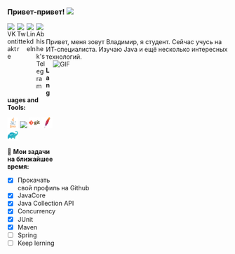 ### Привет-привет! <img src="https://media.giphy.com/media/hvRJCLFzcasrR4ia7z/giphy.gif" width="25px">
<a href="https://vk.com/manwithoutagun">
  <img align="left" alt="VKontakte" width="22px" src="https://cdn-icons-png.flaticon.com/128/3670/3670254.png" />
</a>
<a href="https://twitter.com/your_profile">
  <img align="left" alt="Twitter" width="22px" src="https://cdn-icons-png.flaticon.com/128/4494/4494477.png" />
</a>
<a href="https://www.linkedin.com/in/%D0%B2%D0%BB%D0%B0%D0%B4%D0%B8%D0%BC%D0%B8%D1%80-%D0%BA%D1%83%D0%B4%D1%80%D1%8F%D0%B2%D1%86%D0%B5%D0%B2-245277233/">
  <img align="left" alt="LinkdeIn" width="22px" src="https://cdn-icons-png.flaticon.com/128/145/145807.png" />
</a>
<a href="https://t.me/KJVladimir">
  <img align="left" alt="Abhishek's Telegram" width="22px" src="https://cdn-icons-png.flaticon.com/128/5968/5968804.png" />
</a>

<br />
<br />
Привет, меня зовут Владимир, я студент. Сейчас учусь на ИТ-специалиста. Изучаю Java и ещё несколько интересных технологий.

<br />

<img align="right" alt="GIF" src="https://1000logos.net/wp-content/uploads/2020/09/Java-Logo-1996-500x314.png?raw=true" width="400" height="280" />
  
**Languages and Tools:**  

<code><img height="25" src="https://raw.githubusercontent.com/github/explore/80688e429a7d4ef2fca1e82350fe8e3517d3494d/topics/java/java.png"></code>
<code><img height="25" src="https://encrypted-tbn0.gstatic.com/images?q=tbn:ANd9GcR3QjUcMqm56-ko4m3-3Dbd8nY7zrKIXaoTiqW1Hfw&s"></code>
<code><img height="25" src="https://raw.githubusercontent.com/github/explore/80688e429a7d4ef2fca1e82350fe8e3517d3494d/topics/git/git.png"></code>
<code><img height="25" src="https://raw.githubusercontent.com/github/explore/80688e429a7d4ef2fca1e82350fe8e3517d3494d/topics/maven/maven.png"></code>
<code><img height="25" src="https://raw.githubusercontent.com/github/explore/80688e429a7d4ef2fca1e82350fe8e3517d3494d/topics/gradle/gradle.png"></code>


🚧 **Мои задачи на ближайшее время:**
<!-- TODO-IST:START -->
* [x] Прокачать свой профиль на Github
* [x] JavaCore
* [x] Java Collection API
* [x] Concurrency
* [x] JUnit
* [X] Maven
* [ ] Spring
* [ ] Keep lerning
<!-- TODO-IST:END -->

<!--
**ztmwtm/ztmwtm** is a ✨ _special_ ✨ repository because its `README.md` (this file) appears on your GitHub profile.

Here are some ideas to get you started:

- 🔭 I’m currently working on ...
- 🌱 I’m currently learning ...
- 👯 I’m looking to collaborate on ...
- 🤔 I’m looking for help with ...
- 💬 Ask me about ...
- 📫 How to reach me: ...
- 😄 Pronouns: ...
- ⚡ Fun fact: ...
-->
